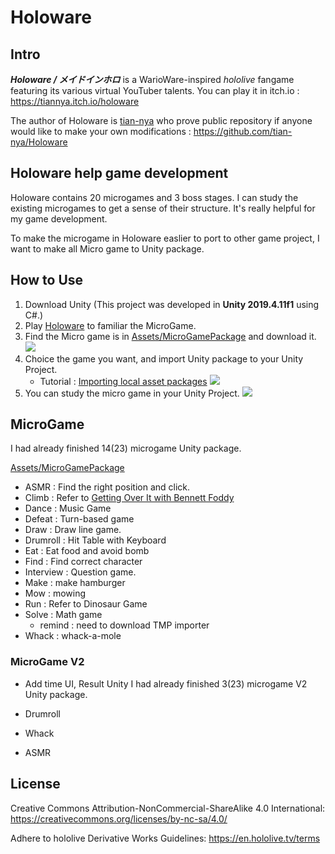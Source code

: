 # Holoware
## Intro
***Holoware / メイドインホロ*** is a WarioWare-inspired *hololive* fangame featuring its various virtual YouTuber talents. 
You can play it in itch.io : https://tiannya.itch.io/holoware

The author of Holoware is [tian-nya](https://github.com/tian-nya) who prove public repository if anyone would like to make your own modifications : https://github.com/tian-nya/Holoware

## Holoware help game development
Holoware contains 20 microgames and 3 boss stages. 
I can study the existing microgames to get a sense of their structure.
It's really helpful for my game development.

To make the microgame in Holoware easlier to port to other game project, I want to make all Micro game to Unity package.


## How to Use

1. Download Unity (This project was developed in **Unity 2019.4.11f1** using C#.)
2. Play [Holoware](https://tiannya.itch.io/holoware) to familiar the MicroGame.
3. Find the Micro game is in  [Assets/MicroGamePackage](Assets/MicroGamePackage) and download it.
![](https://i.imgur.com/bcs5yWk.png)
4. Choice the game you want, and import Unity package to your Unity Project. 
    - Tutorial : [Importing local asset packages](https://docs.unity3d.com/Manual/AssetPackagesImport.html)
![](https://i.imgur.com/JaU3xi4.png)
5. You can study the micro game in your Unity Project.
![](https://i.imgur.com/raBmHSn.png)



## MicroGame
I had already finished 14(23) microgame Unity package.

[Assets/MicroGamePackage](Assets/MicroGamePackage)

- ASMR : Find the right position and click.
- Climb : Refer to [Getting Over It with Bennett Foddy](https://store.steampowered.com/app/240720/Getting_Over_It_with_Bennett_Foddy/?l=tchinese)
- Dance : Music Game
- Defeat : Turn-based game
- Draw : Draw line game.
- Drumroll : Hit Table with Keyboard
- Eat : Eat food and avoid bomb
- Find : Find correct character
- Interview : Question game.
- Make : make hamburger
- Mow : mowing 
- Run : Refer to Dinosaur Game
- Solve : Math game
    - remind : need to download TMP importer
- Whack : whack-a-mole

### MicroGame V2

- Add time UI, Result Unity
I had already finished 3(23) microgame V2 Unity package.

- Drumroll 
- Whack 
- ASMR

## License


Creative Commons Attribution-NonCommercial-ShareAlike 4.0 International: https://creativecommons.org/licenses/by-nc-sa/4.0/

Adhere to hololive Derivative Works Guidelines: https://en.hololive.tv/terms



